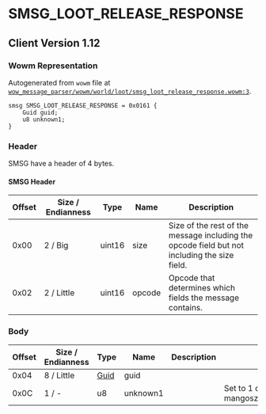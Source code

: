 # SMSG_LOOT_RELEASE_RESPONSE

## Client Version 1.12

### Wowm Representation

Autogenerated from `wowm` file at [`wow_message_parser/wowm/world/loot/smsg_loot_release_response.wowm:3`](https://github.com/gtker/wow_messages/tree/main/wow_message_parser/wowm/world/loot/smsg_loot_release_response.wowm#L3).
```rust,ignore
smsg SMSG_LOOT_RELEASE_RESPONSE = 0x0161 {
    Guid guid;
    u8 unknown1;
}
```
### Header

SMSG have a header of 4 bytes.

#### SMSG Header

| Offset | Size / Endianness | Type   | Name   | Description |
| ------ | ----------------- | ------ | ------ | ----------- |
| 0x00   | 2 / Big           | uint16 | size   | Size of the rest of the message including the opcode field but not including the size field.|
| 0x02   | 2 / Little        | uint16 | opcode | Opcode that determines which fields the message contains.|

### Body

| Offset | Size / Endianness | Type | Name | Description | Comment |
| ------ | ----------------- | ---- | ---- | ----------- | ------- |
| 0x04 | 8 / Little | [Guid](../spec/packed-guid.md) | guid |  |  |
| 0x0C | 1 / - | u8 | unknown1 |  | Set to 1 on mangoszero/vmangos/cmangos |


